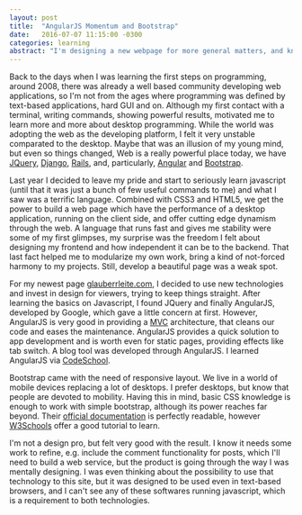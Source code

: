 ```yaml
---
layout: post
title:  "AngularJS Momentum and Bootstrap"
date:   2016-07-07 11:15:00 -0300
categories: learning
abstract: "I'm designing a new webpage for more general matters, and know that people from other areas may fell uncomfortable with this terminal-based design. I never was a worried with frontend neither web development, but gave a chance to these technologies, specifically AngularJS and Bootstrap. I'm not so good yet to teach people but can direct them to sites where I learned the basics."
---
```

Back to the days when I was learning the first steps on programming, around 2008, there was already a well based community developing web applications, so I'm not from the ages where programming was defined by text-based applications, hard GUI and on. Although my first contact with a terminal, writing commands, showing powerful results, motivated me to learn more and more about desktop programming. While the world was adopting the web as the developing platform, I felt it very unstable comparated to the desktop. Maybe that was an illusion of my young mind, but even so things changed, Web is a really powerful place today, we have [JQuery](https://jquery.com/), [Django](https://www.djangoproject.com/), [Rails](http://rubyonrails.org/), and, particularly, [Angular](https://angularjs.org/) and [Bootstrap](http://getbootstrap.com/).


Last year I decided to leave my pride and start to seriously learn javascript (until that it was just a bunch of few useful commands to me) and what I saw was a terrific language. Combined with CSS3 and HTML5, we get the power to build a web page which have the performance of a desktop application, running on the client side, and offer cutting edge dynamism through the web. A language that runs fast and gives me stability were some of my first glimpses, my surprise was the freedom I felt about designing my frontend and how independent it can be to the backend. That last fact helped me to modularize my own work, bring a kind of not-forced harmony to my projects. Still, develop a beautiful page was a weak spot.


For my newest page [glauberrleite.com](http://glauberrleite.com), I decided to use new technologies and invest in design for viewers, trying to keep things straight. After learning the basics on Javascript, I found JQuery and finally AngularJS, developed by Google, which gave a little concern at first. However, AngularJS is very good in providing a [MVC](https://en.wikipedia.org/wiki/Model%E2%80%93view%E2%80%93controller) architecture, that cleans our code and eases the maintenance. AngularJS provides a quick solution to app development and is worth even for static pages, providing effects like tab switch. A blog tool was developed through AngularJS. I learned AngularJS via [CodeSchool](https://www.codeschool.com/courses/shaping-up-with-angular-js).


Bootstrap came with the need of responsive layout. We live in a world of mobile devices replacing a lot of desktops. I prefer desktops, but know that people are devoted to mobility. Having this in mind, basic CSS knowledge is enough to work with simple bootstrap, although its power reaches far beyond. Their [official documentation](http://getbootstrap.com/components/) is perfectly readable, however [W3Schools](http://www.w3schools.com/bootstrap/default.asp) offer a good tutorial to learn.


I'm not a design pro, but felt very good with the result. I know it needs some work to refine, e.g. include the comment functionality for posts, which I'll need to build a web service, but the product is going through the way I was mentally designing. I was even thinking about the possibility to use that technology to this site, but it was designed to be used even in text-based browsers, and I can't see any of these softwares running javascript, which is a requirement to both technologies.
